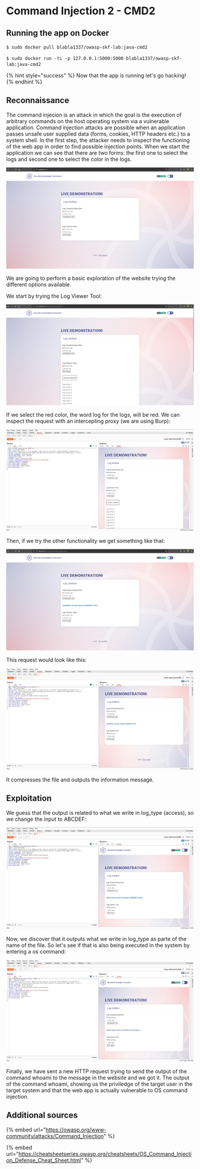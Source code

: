 # Command Injection 2 - CMD2

## Running the app on Docker

```
$ sudo docker pull blabla1337/owasp-skf-lab:java-cmd2
```

```
$ sudo docker run -ti -p 127.0.0.1:5000:5000 blabla1337/owasp-skf-lab:java-cmd2
```

{% hint style="success" %}
Now that the app is running let's go hacking!
{% endhint %}

## Reconnaissance

The command injecion is an attack in which the goal is the execution of
arbitrary commands on the host operating system via a vulnerable
application. Command injection attacks are possible when an application
passes unsafe user supplied data (forms, cookies, HTTP headers etc.) to
a system shell. In the first step, the attacker needs to inspect the
functioning of the web app in order to find possible injection points.
When we start the application we can see that there are two forms: the first one to select the logs and second one to select the color
in the logs.

![](../../.gitbook/assets/java/CMD2/1.png)

We are going to perform a basic exploration of the website trying the different options available.

We start by trying the Log Viewer Tool:

![](../../.gitbook/assets/java/CMD2/2.png)

If we select the red color, the word log for the logs, will be red.
We can inspect the request with an intercepting proxy \(we are using
Burp\):

![](../../.gitbook/assets/java/CMD2/3.png)

Then, if we try the other functionality we get something like that:

![](../../.gitbook/assets/java/CMD2/4.png)

This request would look like this:

![](../../.gitbook/assets/java/CMD2/5.png)

It compresses the file and outputs the information message.

## Exploitation

We guess that the output is related to what we write in log_type (access), so we change the input to ABCDEF:

![](../../.gitbook/assets/java/CMD2/6.png)

Now, we discover that it outputs what we write in log_type as parte of the name of the file. So let's see if that is also being executed in the system by entering a os command:

![](../../.gitbook/assets/java/CMD2/7.png)

Finally, we have sent a new HTTP request trying to send the output of the command
whoami to the message in the website and we got it.
The output of the command whoami, showing us the priviledge
of the target user in the target system and that the web app is actually
vulnerable to OS command injection.

## Additional sources

{% embed url="https://owasp.org/www-community/attacks/Command_Injection" %}

{% embed url="https://cheatsheetseries.owasp.org/cheatsheets/OS_Command_Injection_Defense_Cheat_Sheet.html" %}
